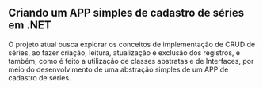 ## Criando um APP simples de cadastro de séries em .NET



O projeto atual busca explorar os conceitos de implementação de CRUD de séries, ao fazer criação, leitura, atualização e exclusão dos registros, e também, como é feito a utilização de classes abstratas e de Interfaces, por meio do desenvolvimento de uma abstração simples de um APP de cadastro de séries.
